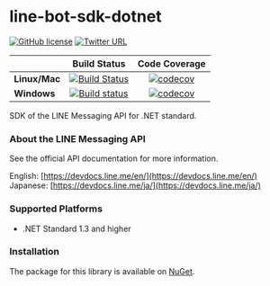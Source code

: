 # line-bot-sdk-dotnet


[![GitHub license](https://img.shields.io/badge/license-Apache%202-green.svg)](https://raw.githubusercontent.com/dlemstra/line-bot-sdk-dotnet/master/License.txt)
[![Twitter URL](https://img.shields.io/twitter/url/https/twitter.com/fold_left.svg?style=social&label=Follow%20%40MagickNET)](https://twitter.com/MagickNET)

|             |Build Status|Code Coverage|
|-------------|:----------:|:-----------:|
|**Linux/Mac**| [![Build Status](https://travis-ci.org/dlemstra/line-bot-sdk-dotnet.svg?branch=master)](https://travis-ci.org/dlemstra/line-bot-sdk-dotnet)|[![codecov](https://codecov.io/gh/dlemstra/line-bot-sdk-dotnet/branch/master/graph/badge.svg)](https://codecov.io/gh/dlemstra/line-bot-sdk-dotnet)|
|**Windows**  | [![Build status](https://ci.appveyor.com/api/projects/status/qxa3wd2ijvdi0bq8/branch/master?svg=true)](https://ci.appveyor.com/project/dlemstra/line-bot-sdk-dotnet/branch/master)|[![codecov](https://codecov.io/gh/dlemstra/line-bot-sdk-dotnet/branch/master/graph/badge.svg)](https://codecov.io/gh/dlemstra/line-bot-sdk-dotnet)|


SDK of the LINE Messaging API for .NET standard.

### About the LINE Messaging API

See the official API documentation for more information.

English: [https://devdocs.line.me/en/](https://devdocs.line.me/en/)<br>
Japanese: [https://devdocs.line.me/ja/](https://devdocs.line.me/ja/)

### Supported Platforms
- .NET Standard 1.3 and higher

### Installation

The package for this library is available on [NuGet](https://www.nuget.org/packages/Line.Bot.SDK).